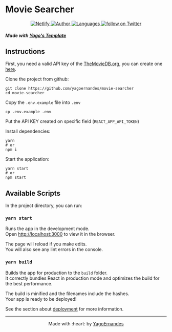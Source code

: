 # Movie Searcher


<p align="center">
    <a href="https://app.netlify.com/sites/dazzling-feynman-b3e6e4/deploys">
        <img src="https://api.netlify.com/api/v1/badges/84d00651-4036-4456-858d-66a8d8fe75a7/deploy-status" alt="Netlify" />
    </a>
    <a href="https://github.com/yagoernandes">
        <img src="https://img.shields.io/badge/Author-YagoErnandes-brightgreen" alt="Author" />
    </a>
    <a href="#">
        <img src="https://img.shields.io/github/languages/count/YagoErnandes/movie-searcher?color=brightgreen" alt="Languages" />
    </a>
    <a href="https://twitter.com/intent/follow?screen_name=yagoernandes">
        <img src="https://img.shields.io/twitter/follow/yagoernandes?style=social&logo=twitter"
            alt="follow on Twitter">
    </a>
</p>

##### Made with [Yago's Template](https://github.com/yagoernandes/template-react)

## Instructions

First, you need a valid API key of the [TheMovieDB.org](https://www.themoviedb.org/), you can create one [here](https://www.themoviedb.org/settings/api).

Clone the project from github:

```shell
git clone https://github.com/yagoernandes/movie-searcher
cd movie-searcher
```

Copy the `.env.example` file into `.env`

```shell
cp .env.example .env
```

Put the API KEY created on specific field (`REACT_APP_API_TOKEN`)

Install dependencies:

```shell
yarn
# or
npm i
```

Start the application:

```shell
yarn start
# or
npm start
```

## Available Scripts

In the project directory, you can run:

### `yarn start`

Runs the app in the development mode.<br />
Open [http://localhost:3000](http://localhost:3000) to view it in the browser.

The page will reload if you make edits.<br />
You will also see any lint errors in the console.

### `yarn build`

Builds the app for production to the `build` folder.<br />
It correctly bundles React in production mode and optimizes the build for the best performance.

The build is minified and the filenames include the hashes.<br />
Your app is ready to be deployed!

See the section about [deployment](https://facebook.github.io/create-react-app/docs/deployment) for more information.

---

<p align="center">
Made with :heart: by <a href="https://www.linkedin.com/in/yagoernandes">YagoErnandes</a>
</p>
